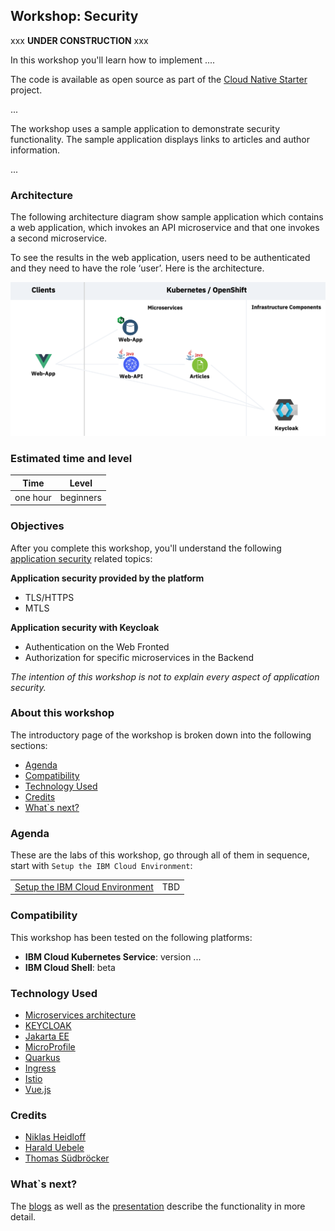 ## Workshop: Security

xxx **UNDER CONSTRUCTION** xxx

In this workshop you'll learn how to implement ....

The code is available as open source as part of the [Cloud Native Starter](https://github.com/IBM/cloud-native-starter/tree/master/reactive) project. 

...

The workshop uses a sample application to demonstrate security functionality. The sample application displays links to articles and author information.

...


### Architecture

The following architecture diagram show sample application which contains a web application, which invokes an API microservice and that one invokes a second microservice. 

To see the results in the web application, users need to be authenticated and they need to have the role ‘user’. Here is the architecture.

<kbd><img src="../images/architecture-diagram.png" /></kbd>


### Estimated time and level

|  Time | Level  |
| - | - |
| one hour | beginners |

### Objectives

After you complete this workshop, you'll understand the following [application security](https://en.wikipedia.org/wiki/Application_security) related topics:

**Application security provided by the platform**
* TLS/HTTPS
* MTLS

**Application security with Keycloak**
* Authentication on the Web Fronted
* Authorization for specific microservices in the Backend

*The intention of this workshop is not to explain every aspect of application security.*

### About this workshop

The introductory page of the workshop is broken down into the following sections:

* [Agenda](#agenda)
* [Compatibility](#compatibility)
* [Technology Used](#technology-used)
* [Credits](#credits)
* [What`s next?](#whats-next?)

### Agenda

These are the labs of this workshop, go through all of them in sequence, start with `Setup the IBM Cloud Environment`:

|   |   |
| - | - |
| [Setup the IBM Cloud Environment](pre-work/README.md) | TBD |

### Compatibility

This workshop has been tested on the following platforms:

* **IBM Cloud Kubernetes Service**: version ...
* **IBM Cloud Shell**: beta

### Technology Used

* [Microservices architecture](https://en.wikipedia.org/wiki/Microservices)
* [KEYCLOAK](https://www.keycloak.org)
* [Jakarta EE](https://jakarta.ee/)
* [MicroProfile](https://microprofile.io/)
* [Quarkus](https://quarkus.io/ingress)
* [Ingress](https://kubernetes.io/docs/concepts/services-networking/ingress/)
* [Istio](https://https://istio.io)
* [Vue.js](https://vuejs.org/)

### Credits

* [Niklas Heidloff](https://twitter.com/nheidloff)
* [Harald Uebele](https://twitter.com/Harald_U)
* [Thomas Südbröcker](https://twitter.com/tsuedbroecker)

### What`s next?

The [blogs]() as well as the [presentation](images/) describe the functionality in more detail.


